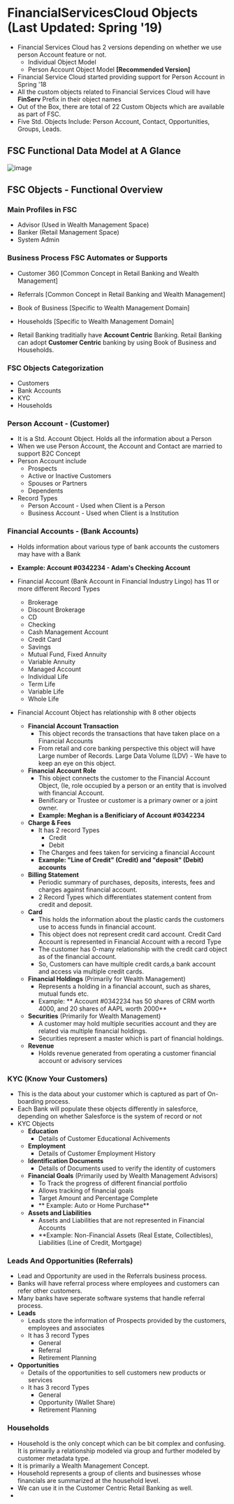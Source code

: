 # FinancialServicesCloud Objects (Last Updated: Spring '19)

* Financial Services Cloud has 2 versions depending on whether we use person Account feature or not.
  * Individual Object Model
  * Person Account Object Model **[Recommended Version]**
* Financial Service Cloud started providing support for Person Account in Spring '18
* All the custom objects related to Financial Services Cloud will have **FinServ** Prefix in their object names
* Out of the Box, there are total of 22 Custom Objects which are available as part of FSC.
* Five Std. Objects Include: Person Account, Contact, Opportunities, Groups, Leads.

## FSC Functional Data Model at A Glance

![image](https://user-images.githubusercontent.com/2145211/51216433-0366e680-18ea-11e9-8f55-23f6467124a1.png)

## FSC Objects - Functional Overview


### Main Profiles in FSC

* Advisor (Used in Wealth Management Space)
* Banker (Retail Management Space)
* System Admin

### Business Process FSC Automates or Supports

* Customer 360 [Common Concept in Retail Banking and Wealth Management]
* Referrals [Common Concept in Retail Banking and Wealth Management]
* Book of Business [Specific to Wealth Management Domain]
* Households [Specific to Wealth Management Domain]

* Retail Banking traditially have **Account Centric** Banking. Retail Banking can adopt **Customer Centric** banking by using Book of Business and Households.

### FSC Objects Categorization

* Customers
* Bank Accounts
* KYC
* Households

### Person Account - (Customer)

* It is a Std. Account Object. Holds all the information about a Person
* When we use Person Account, the Account and Contact are married to support B2C Concept
* Person Account include
  * Prospects
  * Active or Inactive Customers
  * Spouses or Partners
  * Dependents
* Record Types
  * Person Account - Used when Client is a Person
  * Business Account - Used when Client is a Institution
  
### Financial Accounts - (Bank Accounts)

* Holds information about various type of bank accounts the customers may have with a Bank
* **Example: Account #0342234 - Adam's Checking Account**

* Financial Account (Bank Account in Financial Industry Lingo) has 11 or more different Record Types
  * Brokerage
  * Discount Brokerage
  * CD
  * Checking
  * Cash Management Account
  * Credit Card
  * Savings
  * Mutual Fund, Fixed Annuity
  * Variable Annuity
  * Managed Account
  * Individual Life
  * Term Life
  * Variable Life
  * Whole Life
* Financial Account Object has relationship with 8 other objects
  * **Financial Account Transaction**
    * This object records the transactions that have taken place on a Financial Accounts
    * From retail and core banking perspective this object will have Large number of Records. Large Data Volume (LDV) - We have to keep an eye on this object.
  * **Financial Account Role**
    * This object connects the customer to the Financial Account Object, (Ie, role occupied by a person or an entity that is involved with financial Account.
    * Benificary or Trustee or customer is a primary owner or a joint owner.
    * **Example: Meghan is a Benificiary of Account #0342234**
  * **Charge & Fees**
    * It has 2 record Types
      * Credit
      * Debit
    * The Charges and fees taken for servicing a financial Account
    * **Example: "Line of Credit" (Credit) and "deposit" (Debit) accounts**
  * **Billing Statement**
    * Periodic summary of purchases, deposits, interests, fees and charges against financial account.
    * 2 Record Types which differentiates statement content from credit and deposit.
  * **Card**
    * This holds the information about the plastic cards the customers use to access funds in financial account.
    * This object does not represent credit card account. Credit Card Account is represented in Financial Account with a record Type
    * The customer has 0-many relationship with the credit card object as of the financial account.
    * So, Customers can have multiple credit cards,a bank account and access via multiple credit cards. 
  * **Financial Holdings** (Primarily for Wealth Management)
    * Represents a holding in a financial account, such as shares, mutual funds etc.
    * Example: ** Account #0342234 has 50 shares of CRM worth 4000, and 20 shares of AAPL worth 2000**
  * **Securities** (Primarily for Wealth Management) 
    * A customer may hold multiple securities account and they are related via multiple financial holdings.
    * Securities represent a master which is part of financial holdings.
  * **Revenue**
    * Holds revenue generated from operating a customer financial account or advisory services


### KYC (Know Your Customers)

 * This is the data about your customer which is captured as part of On-boarding process.
 * Each Bank will populate these objects differently in salesforce, depending on whether Salesforce is the system of record or not
 * KYC Objects
   * **Education**
     * Details of Customer Educational Achivements
   * **Employment**
     * Details of Customer Employment History
   * **Identification Documents**
     * Details of Documents used to verify the identity of customers
   * **Financial Goals** (Primarily used by Wealth Management Advisors)
     * To Track the progress of different financial portfolio
     * Allows tracking of financial goals
     * Target Amount and Percentage Complete
     * ** Example: Auto or Home Purchase**
   * **Assets and Liabilities**
     * Assets and Liabilities that are not represented in Financial Accounts
     * **Example: Non-Financial Assets (Real Estate, Collectibles), Liabilities (Line of Credit, Mortgage) 
     

### Leads And Opportunities (Referrals) 

 * Lead and Opportunity are used in the Referrals business process.
 * Banks will have referral process where employees and customers can refer other customers.
 * Many banks have seperate software systems that handle referral process.
 * **Leads**
   * Leads store the information of Prospects provided by the customers, employees and associates
   * It has 3 record Types
     * General
     * Referral
     * Retirement Planning
 * **Opportunities**
   * Details of the opportunities to sell customers new products or services
   * It has 3 record Types
     * General
     * Opportunity (Wallet Share)
     * Retirement Planning
   
### Households

 * Household is the only concept which can be bit complex and confusing. It is primarily a relationship modeled via group and further modeled by customer metadata type.
 * It is primarily a Wealth Management Concept.
 * Household represents a group of clients and businesses whose financials are summarized at the household level.
 * We can use it in the Customer Centric Retail Banking as well.
 * 














